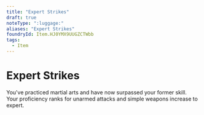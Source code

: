 ```yaml
---
title: "Expert Strikes"
draft: true
noteType: ":luggage:"
aliases: "Expert Strikes"
foundryId: Item.HJ0YMX9UUGZCTWbb
tags:
  - Item
---
```


# Expert Strikes

You've practiced martial arts and have now surpassed your former skill. Your proficiency ranks for unarmed attacks and simple weapons increase to expert.
